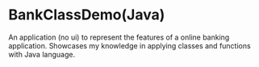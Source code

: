 # BankClassDemo(Java)
 An application (no ui) to represent the features of a online banking application. Showcases my knowledge in applying classes and functions with Java language.
